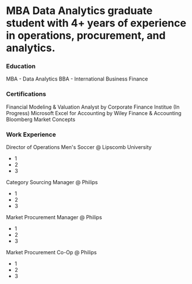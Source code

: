 # MBA Data Analytics graduate student with 4+ years of experience in operations, procurement, and analytics.

### Education
MBA - Data Analytics
BBA - International Business Finance

### Certifications
Financial Modeling & Valuation Analyst by Corporate Finance Institue (In Progress)
Microsoft Excel for Accounting by Wiley Finance & Accounting
Bloomberg Market Concepts

### Work Experience
Director of Operations Men's Soccer @ Lipscomb University
- 1
- 2
- 3

Category Sourcing Manager @ Philips 
- 1
- 2
- 3

Market Procurement Manager @ Philips
- 1
- 2
- 3

Market Procurement Co-Op @ Philips 
- 1
- 2
- 3

